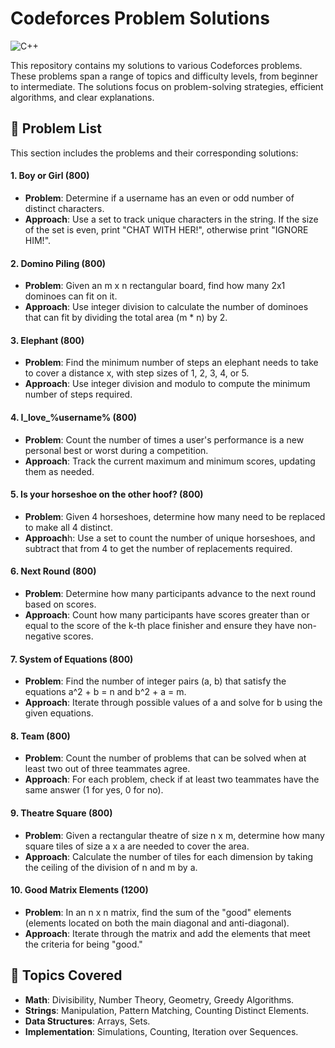# Codeforces Problem Solutions
![C++](https://img.shields.io/badge/language-C%2B%2B-blue)

This repository contains my solutions to various Codeforces problems. These problems span a range of topics and difficulty levels, from beginner to intermediate. The solutions focus on problem-solving strategies, efficient algorithms, and clear explanations.

## 📂 Problem List
This section includes the problems and their corresponding solutions:

#### 1. Boy or Girl (800)
  - **Problem**: Determine if a username has an even or odd number of distinct characters.
  - **Approach**: Use a set to track unique characters in the string. If the size of the set is even, print "CHAT WITH HER!", otherwise print "IGNORE HIM!".
#### 2. Domino Piling (800)
  - **Problem**: Given an m x n rectangular board, find how many 2x1 dominoes can fit on it.
  - **Approach**: Use integer division to calculate the number of dominoes that can fit by dividing the total area (m * n) by 2.
#### 3. Elephant (800)
  - **Problem**: Find the minimum number of steps an elephant needs to take to cover a distance x, with step sizes of 1, 2, 3, 4, or 5.
  - **Approach**: Use integer division and modulo to compute the minimum number of steps required.
#### 4. I_love_%username% (800)
  - **Problem**: Count the number of times a user's performance is a new personal best or worst during a competition.
  - **Approach**: Track the current maximum and minimum scores, updating them as needed.
#### 5. Is your horseshoe on the other hoof? (800)
  - **Problem**: Given 4 horseshoes, determine how many need to be replaced to make all 4 distinct.
  - **Approach**h: Use a set to count the number of unique horseshoes, and subtract that from 4 to get the number of replacements required.
#### 6. Next Round (800)
  - **Problem**: Determine how many participants advance to the next round based on scores.
  - **Approach**: Count how many participants have scores greater than or equal to the score of the k-th place finisher and ensure they have non-negative scores.
#### 7. System of Equations (800)
  - **Problem**: Find the number of integer pairs (a, b) that satisfy the equations a^2 + b = n and b^2 + a = m.
  - **Approach**: Iterate through possible values of a and solve for b using the given equations.
#### 8. Team (800)
  - **Problem**: Count the number of problems that can be solved when at least two out of three teammates agree.
  - **Approach**: For each problem, check if at least two teammates have the same answer (1 for yes, 0 for no).
#### 9. Theatre Square (800)
  - **Problem**: Given a rectangular theatre of size n x m, determine how many square tiles of size a x a are needed to cover the area.
  - **Approach**: Calculate the number of tiles for each dimension by taking the ceiling of the division of n and m by a.
#### 10. Good Matrix Elements (1200)
  - **Problem**: In an n x n matrix, find the sum of the "good" elements (elements located on both the main diagonal and anti-diagonal).
  - **Approach**: Iterate through the matrix and add the elements that meet the criteria for being "good."

## 📌 Topics Covered
  - **Math**: Divisibility, Number Theory, Geometry, Greedy Algorithms.
  - **Strings**: Manipulation, Pattern Matching, Counting Distinct Elements.
  - **Data Structures**: Arrays, Sets.
  - **Implementation**: Simulations, Counting, Iteration over Sequences.



